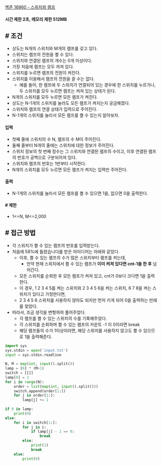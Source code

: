 
[백준 16960 - 스위치와 램프](https://www.acmicpc.net/problem/16960)

#### **시간 제한 2초, 메모리 제한 512MB**

## **# 조건**

- 상도는 N개의 스위치와 M개의 램프를 갖고 있다. 
- 스위치는 램프의 전원을 켤 수 있다. 
- 스위치와 연결된 램프의 개수는 0개 이상이다.
- 가장 처음에 램프는 모두 꺼져 있다.
- 스위치를 누르면 램프의 전원이 켜진다. 
- 스위치를 이용해서 램프의 전원을 끌 수는 없다. 
	- 예를 들어, 한 램프에 두 스위치가 연결되어 있는 경우에 한 스위치를 누르거나, 두 스위치를 모두 누르면 램프는 켜져 있는 상태가 된다.
- N개의 스위치를 모두 누르면 모든 램프가 켜진다. 
- 상도는 N-1개의 스위치를 눌러도 모든 램프가 켜지는지 궁금해졌다. 
- 스위치와 램프의 연결 상태가 입력으로 주어진다. 
- N-1개의 스위치를 눌러서 모든 램프를 켤 수 있는지 알아보자.

#### **입력**
- 첫째 줄에 스위치의 수 N, 램프의 수 M이 주어진다. 
- 둘째 줄부터 N개의 줄에는 스위치에 대한 정보가 주어진다. 
- 스위치 정보의 첫 번째 정수는 그 스위치와 연결된 램프의 수이고, 이후 연결된 램프의 번호가 공백으로 구분되어져 있다.
- 스위치와 램프의 번호는 1번부터 시작한다.
- N개의 스위치를 모두 누르면 모든 램프가 켜지는 입력만 주어진다.

#### **출력**
- N-1개의 스위치를 눌러서 모든 램프를 켤 수 있으면 1을, 없으면 0을 출력한다.

#### **# 제한**
- 1<=N, M<=2,000

## **# 접근 방법**

- 각 스위치가 켤 수 있는 램프의 번호를 입력받는다.
- 처음에 58%에 틀렸습니다를 받은 아이디어는 아래와 같았다.
	- 이후, 켤 수 있는 램프의 수가 많은 스위치부터 램프를 켜는데,
		- 만약 현재 스위치에서 켤 수 있는 램프가 **이미 켜져 있다면 cnt-1을 한 후** 넘어간다.
	- 모든 스위치를 순회한 후 모든 램프가 켜져 있고, cnt가 0보다 크다면 1을 출력한다.
	- 이 경우, 1 2 3 4 5를 켜는 스위치와 2 3 4 5 6을 켜는 스위치, 6 7 8을 켜는 스위치가 있다고 가정한다면,
	- 2 3 4 5 6 스위치를 사용하지 않아도 되지만 먼저 키게 되어 0을 출력하는 반례를 찾았다.
- 따라서, 조금 생각을 변형하여 풀어주었다.
	- 각 램프를 켤 수 있는 스위치의 수를 기록해주었다.
	- 각 스위치를 순회하며 켤 수 있는 램프의 카운트 -1 이 0이라면 break
	- 해당 램프들의 수가 1이상이라면, 해당 스위치를 사용하지 않고도 켤 수 있으므로 1을 출력해준다.

```python
import sys  
sys.stdin = open('input.txt')  
input = sys.stdin.readline  
  
N, M = map(int, input().split())  
lamp = [0] * (M+1)  
switch = [[]]  
lamp[0] = 1  
for i in range(N):  
    order = list(map(int, input().split()))  
    switch.append(order[1:])  
    for j in order[1:]:  
        lamp[j] += 1  
  
if 0 in lamp:  
    print(0)  
else:  
    for i in switch[1:]:  
        for j in i:  
            if lamp[j] - 1 == 0:  
                break  
        else:  
            print(1)  
            break  
    else:  
        print(0)
```

